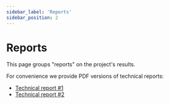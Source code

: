 ```yaml
---
sidebar_label: 'Reports'
sidebar_position: 2
---
```


# Reports

This page groups "reports" on the project's results.

For convenience we provide PDF versions of technical reports:

* [Technical report #1](/tech-report-1.pdf)
* [Technical report #2](/tech-report-2.pdf)

